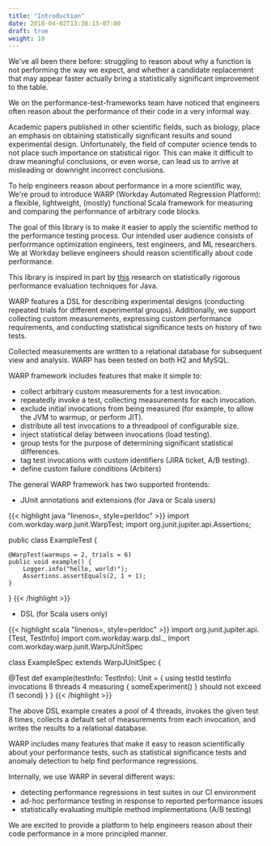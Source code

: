 ```yaml
---
title: "Introduction"
date: 2018-04-02T13:38:13-07:00
draft: true
weight: 10
---
```


We've all been there before: struggling to reason about why a function is not performing the way we expect,
and whether a candidate replacement that may appear faster actually bring a statistically significant
improvement to the table. 

We on the performance-test-frameworks team have noticed that engineers often reason about the performance
of their code in a very informal way. 

Academic papers published in other scientific fields, such as biology, place an emphasis on 
obtaining statistically significant results and sound experimental design. Unfortunately, the field of computer
science tends to not place such importance on statistical rigor.
This can make it difficult to draw meaningful conclusions, or even worse, can lead us to arrive at misleading or
downright incorrect conclusions.

To help engineers reason about performance in a more scientific way, 
We're proud to introduce WARP (Workday Automated Regression Platform): a flexible, lightweight, (mostly) functional Scala framework for measuring and comparing 
the performance of arbitrary code blocks.

The goal of this library is to make it easier to apply the scientific method to the performance testing process.
Our intended user audience consists of perforrmance optimization engineers, test engineers, and ML researchers.
We at Workday believe engineers should reason scientifically about code performance.

This library is inspired in part by [this](https://dl.acm.org/citation.cfm?id=1297033) research on
statistically rigorous performance evaluation techniques for Java.

WARP features a DSL for describing experimental designs (conducting repeated trials for different experimental
groups).
Additionally, we support collecting custom measurements, expressing custom performance requirements,
and conducting statistical significance tests on history of two tests.

Collected measurements are written to a relational database for subsequent view and analysis. 
WARP has been tested on both H2 and MySQL.

WARP framework includes features that make it simple to:

  - collect arbitrary custom measurements for a test invocation.
  - repeatedly invoke a test, collecting measurements for each invocation.
  - exclude initial invocations from being measured (for example, to allow the JVM to warmup, or perform JIT).
  - distribute all test invocations to a threadpool of configurable size.
  - inject statistical delay between invocations (load testing).
  - group tests for the purpose of determining significant statistical differences.
  - tag test invocations with custom identifiers (JIRA ticket, A/B testing).
  - define custom failure conditions (Arbiters)

The general WARP framework has two supported frontends:

  - JUnit annotations and extensions (for Java or Scala users)

{{< highlight java "linenos=, style=perldoc" >}}
import com.workday.warp.junit.WarpTest;
import org.junit.jupiter.api.Assertions;

public class ExampleTest {

    @WarpTest(warmups = 2, trials = 6)
    public void example() {
        Logger.info("hello, world!");
        Assertions.assertEquals(2, 1 + 1);
    }
}
{{< /highlight >}}

  - DSL (for Scala users only)

{{< highlight scala "linenos=, style=perldoc" >}}
import org.junit.jupiter.api.{Test, TestInfo}
import com.workday.warp.dsl._
import com.workday.warp.junit.WarpJUnitSpec

class ExampleSpec extends WarpJUnitSpec {

  @Test
  def example(testInfo: TestInfo): Unit = {
    using testId testInfo invocations 8 threads 4 measuring {
      someExperiment() 
    } should not exceed (1 second)
  }
}
{{< /highlight >}}

The above DSL example creates a pool of 4 threads, invokes the given test 8 times, collects a default set of measurements
from each invocation, and writes the results to a relational database.

WARP includes many features that make it easy to reason scientifically about your performance tests,
such as statistical significance tests and anomaly detection to help find performance regressions.

Internally, we use WARP in several different ways:
 
  - detecting performance regressions in test suites in our CI environment
  - ad-hoc performance testing in response to reported performance issues
  - statistically evaluating multiple method implementations (A/B testing)

We are excited to provide a platform to help engineers reason about their code performance in a more principled manner.
